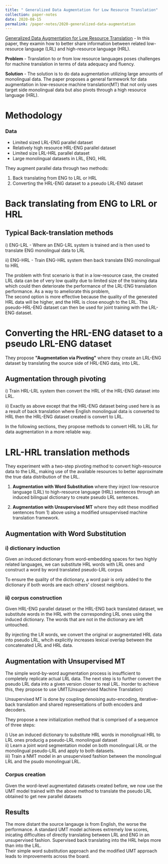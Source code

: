 ```yaml
---
title: " Generalized Data Augmentation for Low Resource Translation"
collection: paper-notes
date: 2020-08-15
permalink: /paper-notes/2020-generalized-data-augmentation
---
```


[Generalized Data Augmentation for Low Resource Translation](https://arxiv.org/abs/1906.03785) - In this paper, they examin how to better share information between related low-resource language (LRL) and high-resource language (HRL).

**Problem** - Translation to or from low resource languages poses challenges for machine translation in terms of data adequacy and fluency.


**Solution** - The solution is to do data augmentation utilizing large amounts of monolingual data. The paper proposes a general farmework for data augmentation in low-resource machine translation(MT) that not only uses target side monolingual data but also pivots through a high resource language (HRL).


Methodology
======

### Data

- Limited sized LRL-ENG parallel dataset<br/>
- Relatively high resource HRL-ENG parallel dataset<br/>
- Limited size LRL-HRL parallel dataset<br/>
- Large monolingual datasets in LRL, ENG, HRL

They augment parallel data through two methods: <br/>
1) Back translating from ENG to LRL or HRL<br/>
2) Converting the HRL-ENG dataset to a pseudo LRL-ENG dataset


Back translating from ENG to LRL or HRL
======

## Typical Back-translation methods

i) ENG-LRL - Where an ENG-LRL system is trained and is then used to translate ENG monolingual data to LRL

ii) ENG-HRL - Train ENG-HRL system then back translate ENG monolingual to HRL

The problem with first scenario is that in a low-resource case, the created LRL data can be of very low quality due to limited size of the training data which could then deteriorate the performance of the LRL-ENG translation performance. As a way to ameliorate this problem, <br/>
The second option is more effective because the quality of the generated HRL data will be higher, and the HRL is close enough to the LRL. This pseudo-HRL-ENG dataset can then be used for joint training with the LRL-ENG dataset.


Converting the HRL-ENG dataset to a pseudo LRL-ENG dataset
======

They propose **"Augmentation via Pivoting"** where they create an LRL-ENG dataset by translating the source side of HRL-ENG data, into LRL.

## Augmentation through pivoting

i) Train HRL-LRL system then convert the HRL of the HRL-ENG dataset into LRL.

ii) Exactly as above except that the HRL-ENG dataset being used here is as a result of back translation where English monolingual data is converted to HRL then the HRL-ENG dataset created is convert to LRL. 

In the following sections, they propose methods to convert HRL to LRL for data augmentation in a more reliable way.

# LRL-HRL translation methods

They experiment with a two-step pivoting method to convert high-resource data to the LRL, making use of the available resources to better approximate the true data distribution of the LRL.

1) **Augmentation with Word Substitution** where they inject low-resource language (LRL) to high-resource language (HRL) sentences through an induced bilingual dictionary to create pseudo LRL sentences.

2) **Augmentation with Unsupervised MT** where they edit these modified sentences from 1) above using a modified unsupervised machine translation framework.

## Augmentation with Word Substitution

### i) dictionary induction

Given an induced dictionary from word-embedding spaces for two highly related languages, we can substitute HRL words with LRL ones and construct a word by word translated pseudo-LRL corpus

To ensure the quality of the dictionary, a word pair is only added to the dictionary if both words are each others' closest neighbors.


### ii) corpus construction

Given HRL-ENG parallel dataset or the HRL-ENG back translated dataset, we substitute words in the HRL with the corresponding LRL ones using the induced dictionary. The words that are not in the dictionary are left untouched.

By injecting the LR words, we convert the original or augmentated HRL data into pseudo LRL, whcih explicitly increases lexical overlap between the concatenated LRL and HRL data.


## Augmentation with Unsupervised MT

The simple word-by-word augmentation process is insufficient to completely replicate actual LRL data. The next step is to further convert the pseudo LRL data into a given version closer to real LRL. Inorder to achieve this, they propose to use UMT(Unsupervised Machine Translation)

Unsupervised MT is done by coupling denoising auto-encoding, iterative-back translation and shared representations of both encoders and decoders.

They propose a new initialization method that is comprised of a sequence of three steps:

i) Use an induced dictionary to substitute HRL words in monolignual HRL to LRL ones producig a pseudo-LRL monolingual dataset<br/>
ii) Learn a joint word segmentation model on both monolingual LRL or the monolingual pseudo-LRL and apply to both datasets.<br/>
iii) Train a NMT model in an unsupervised fashion between the monolingual LRL and the psudo monolingual LRL.


### Corpus creation

Given the word-level augmentated datasets created before, we now use the UMT model trained with the above method to translate the pseudo LRL obtained to get new parallel datasets


## Results

The more distant the source langauge is from English, the worse the performance. A standard UMT model achieves extremely low scores, inicating difficulties of directly translating between LRL and ENG in an unsupervised fashion. Supervised back translating into the HRL helps more than into the LRL.<br/>
Their simple word substitution approach and the modified UMT approach leads to improvements across the board. 

